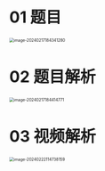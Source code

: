 # 01 题目

<img src="https://cvp.oss-cn-shanghai.aliyuncs.com/picgo/202402171843491.png" alt="image-20240217184341280" style="zoom:50%;" />



# 02 题目解析

<img src="https://cvp.oss-cn-shanghai.aliyuncs.com/picgo/202402171844032.png" alt="image-20240217184414771" style="zoom:50%;" />



# 03 视频解析

<img src="https://cvp.oss-cn-shanghai.aliyuncs.com/picgo/202402221147561.png" alt="image-20240222114738159" style="zoom:50%;" />



